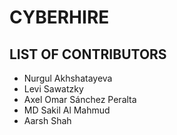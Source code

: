 # CYBERHIRE

## LIST OF CONTRIBUTORS

- Nurgul Akhshatayeva
- Levi Sawatzky
- Axel Omar Sánchez Peralta
- MD Sakil Al Mahmud
- Aarsh Shah
